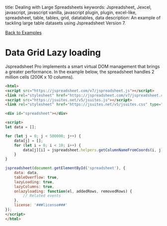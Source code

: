 title: Dealing with Large Spreadsheets
keywords: Jspreadsheet, Jexcel, javascript, javascript vanilla, javascript plugin, plugin, excel-like, spreadsheet, table, tables, grid, datatables, data
description: An example of tackling large table datasets using Jspreadsheet Version 7.

[Back to Examples](/docs/v7/examples)

# Data Grid Lazy loading

Jspreadsheet Pro implements a smart virtual DOM management that brings a greater performance. In the example below, the spreadsheet handles 2 million cells (200K x 10 columns).

```html
<html>
<script src="https://jspreadsheet.com/v7/jspreadsheet.js"></script>
<link rel="stylesheet" href="https://jspreadsheet.com/v7/jspreadsheet.css" type="text/css" />
<script src="https://jsuites.net/v5/jsuites.js"></script>
<link rel="stylesheet" href="https://jsuites.net/v5/jsuites.css" type="text/css" />

<div id="spreadsheet"></div>

<script>
let data = [];

for (let j = 0; j < 500000; j++) {
    data[j] = [];
    for (let i = 0; i < 10; i++) {
        data[j][i] = jspreadsheet.helpers.getColumnNameFromCoords(i, j);
    }
}

jspreadsheet(document.getElementById('spreadsheet'), {
    data: data,
    tableOverflow: true,
    lazyLoading: true,
    lazyColumns: true,
    onlazyloading: function(el, addedRows, removedRows) {
        // Related events
    },
    license: '###license###'
});
</script>
</html>
```

